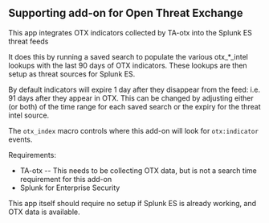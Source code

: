 Supporting add-on for Open Threat Exchange
-----------------------------------------

This app integrates OTX indicators collected by TA-otx into the Splunk ES threat feeds

It does this by running a saved search to populate the various otx_*_intel lookups with the last 90 days of OTX indicators. These lookups are then setup as threat sources for Splunk ES.

By default indicators will expire 1 day after they disappear from the feed: i.e. 91 days after they appear in OTX. This can be changed by adjusting either (or both) of the time range for each saved search or the expiry for the threat intel source.

The `otx_index` macro controls where this add-on will look for `otx:indicator` events.

Requirements:

* TA-otx -- This needs to be collecting OTX data, but is not a search time requirement for this add-on
* Splunk for Enterprise Security

This app itself should require no setup if Splunk ES is already working, and OTX data is available.
